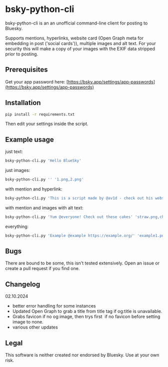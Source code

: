 # bsky-python-cli

bsky-python-cli is an an unofficial command-line client for posting to Bluesky.

Supports mentions, hyperlinks, website card (Open Graph meta for embedding in post ('social cards')), multiple images and alt text. For your security this will make a copy of your images with the EXIF data stripped prior to posting.

## Prerequisites
Get your app password here: [https://bsky.app/settings/app-passwords](https://bsky.app/settings/app-passwords)

## Installation
```sh
pip install -r requirements.txt
```
Then edit your settings inside the script.

## Example usage

just text:
```sh
bsky-python-cli.py 'Hello BlueSky'
```
just images:
```sh
bsky-python-cli.py '' '1.png,2.png'
```
with mention and hyperlink:
```sh
bsky-python-cli.py 'This is a script made by @av1d - check out his website https://superscape.org/'
```
with mention and images with alt text:
```sh
bsky-python-cli.py 'Yum @everyone! Check out these cakes' 'straw.png,choc.png,bost.png,poke.png' 'strawberry~chocolate~Boston cream pie~poke cake'
```
everything:
```sh
bsky-python-cli.py 'Example @example https://example.org/' 'example1.png,example2.png' 'alt text for example1.png ~ example2.png text'
```

## Bugs
There are bound to be some, this isn't tested extensively. Open an issue or create a pull request if you find one.

## Changelog
02.10.2024
- better error handling for some instances
- Updated Open Graph to grab a title from title tag if og:title is unavailable.
- Grabs favicon if no og:image, then trys first <img> if no favicon before setting image to none.
- various other updates

## Legal
This software is neither created nor endorsed by Bluesky. Use at your own risk.
